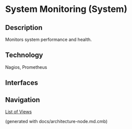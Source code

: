# System Monitoring (System)
## Description
Monitors system performance and health.

## Technology
Nagios, Prometheus


## Interfaces


## Navigation
[List of Views](../../views.md)

(generated with docs/architecture-node.md.cmb)
